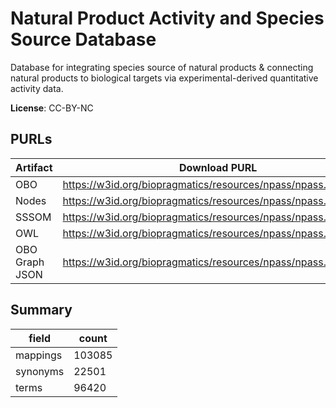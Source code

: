 # Natural Product Activity and Species Source Database

Database for integrating species source of natural products & connecting natural products to biological targets via  experimental-derived quantitative activity data.


**License**: CC-BY-NC

## PURLs

| Artifact       | Download PURL                                                  | Latest Versioned Download PURL                                     |
|----------------|----------------------------------------------------------------|--------------------------------------------------------------------|
| OBO            | https://w3id.org/biopragmatics/resources/npass/npass.obo       | https://w3id.org/biopragmatics/resources/npass/2.0/npass.obo       |
| Nodes          | https://w3id.org/biopragmatics/resources/npass/npass.tsv       | https://w3id.org/biopragmatics/resources/npass/2.0/npass.tsv       |
| SSSOM          | https://w3id.org/biopragmatics/resources/npass/npass.sssom.tsv | https://w3id.org/biopragmatics/resources/npass/2.0/npass.sssom.tsv |
| OWL            | https://w3id.org/biopragmatics/resources/npass/npass.owl       | https://w3id.org/biopragmatics/resources/npass/2.0/npass.owl       |
| OBO Graph JSON | https://w3id.org/biopragmatics/resources/npass/npass.json      | https://w3id.org/biopragmatics/resources/npass/2.0/npass.json      |

## Summary

| field    |   count |
|----------|---------|
| mappings |  103085 |
| synonyms |   22501 |
| terms    |   96420 |
